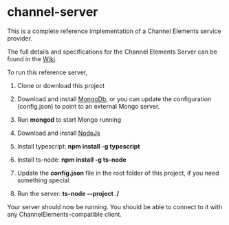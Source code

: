 # channel-server
This is a complete reference implementation of a Channel Elements service provider.

The full details and specifications for the Channel Elements Server can be found in the [Wiki](https://github.com/ChannelElementsTeam/channel-server/wiki).

To run this reference server, 

1. Clone or download this project

2. Download and install [MongoDb](https://www.mongodb.com/download-center#community), or you can update the configuration (config.json) to point to an external Mongo server.

3. Run **mongod** to start Mongo running

4. Download and install [NodeJs](https://nodejs.org/en)

5. Install typescript:  **npm install -g typescript**

5. Install ts-node:  **npm install -g ts-node**

7. Update the **config.json** file in the root folder of this project, if you need something special

8. Run the server:  **ts-node --project ./**

Your server should now be running.  You should be able to connect to it with any ChannelElements-compatible client.
